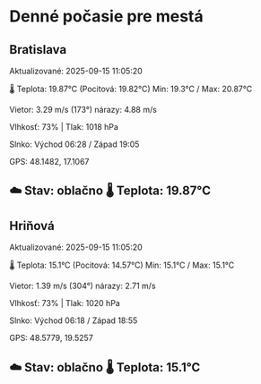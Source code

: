 ﻿# Denné počasie pre mestá

## Bratislava
Aktualizované: 2025-09-15 11:05:20

🌡️ Teplota: 19.87°C 
(Pocitová: 19.82°C)
Min: 19.3°C / Max: 20.87°C

Vietor: 3.29 m/s    (173°) 
nárazy: 4.88 m/s

Vlhkosť: 73% | Tlak: 1018 hPa

Slnko: Východ 06:28 / Západ 19:05

GPS: 48.1482, 17.1067

☁️ Stav: oblačno        🌡️ Teplota: 19.87°C
---

## Hriňová
Aktualizované: 2025-09-15 11:05:20

🌡️ Teplota: 15.1°C 
(Pocitová: 14.57°C)
Min: 15.1°C / Max: 15.1°C

Vietor: 1.39 m/s (304°)
nárazy: 2.71 m/s

Vlhkosť: 73% | Tlak: 1020 hPa

Slnko: Východ 06:18 / Západ 18:55

GPS: 48.5779, 19.5257

☁️ Stav: oblačno        🌡️ Teplota: 15.1°C
---
